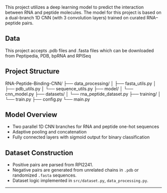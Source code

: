 
This project utilizes a deep learning model to predict the interaction between RNA and peptide molecules. The model for this project is based on a dual-branch 1D CNN (with 3 convolution layers) trained on curated RNA–peptide pairs.

## Data
This project accepts .pdb files and .fasta files which can be downloaded from Peptipedia, PDB, bpRNA and RPISeq

##  Project Structure

RNA-Peptide-Binding-CNN/
├── data_processing/
│   ├── fasta_utils.py
│   ├── pdb_utils.py
│   └── sequence_utils.py
├── model/
│   └── cnn_model.py
├── datasets/
│   └── rna_peptide_dataset.py
├── training/
│   └── train.py
├── config.py
└── main.py

##  Model Overview

- Two parallel 1D CNN branches for RNA and peptide one-hot sequences
- Adaptive pooling and concatenation
- Fully connected layers with sigmoid output for binary classification

##  Dataset Construction

- Positive pairs are parsed from RPI2241.
- Negative pairs are generated from unrelated chains in `.pdb` or randomized `.fasta` sequences.
- Dataset logic implemented in `src/dataset.py`, `data_processing.py`.

---



